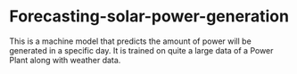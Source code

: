 # Forecasting-solar-power-generation
This is a machine model that predicts the amount of power will be generated in a specific day. It is trained on quite a large data of a Power Plant along with weather data. 
